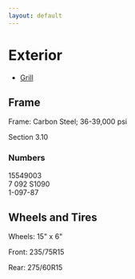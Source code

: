 ```yaml
---
layout: default
---
```


# Exterior

* [Grill](./grill.md)

## Frame
Frame: Carbon Steel; 36-39,000 psi

Section 3.10

### Numbers
15549003 \
7 092 S1090 \
1-097-87

## Wheels and Tires

Wheels: 15" x 6"

Front: 235/75R15

Rear: 275/60R15